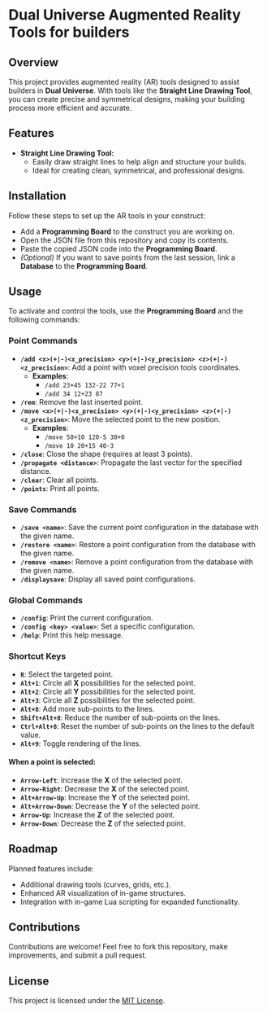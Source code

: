 # Dual Universe Augmented Reality Tools for builders

## Overview  
This project provides augmented reality (AR) tools designed to assist builders in **Dual Universe**. With tools like the **Straight Line Drawing Tool**, you can create precise and symmetrical designs, making your building process more efficient and accurate.  

## Features  
- **Straight Line Drawing Tool:**  
  - Easily draw straight lines to help align and structure your builds.  
  - Ideal for creating clean, symmetrical, and professional designs.  


## Installation  
Follow these steps to set up the AR tools in your construct:  

- Add a **Programming Board** to the construct you are working on.
- Open the JSON file from this repository and copy its contents.
- Paste the copied JSON code into the **Programming Board**.
- *(Optional)* If you want to save points from the last session, link a **Database** to the **Programming Board**.  

## Usage  
To activate and control the tools, use the **Programming Board** and the following commands:  

### Point Commands  
- **`/add <x>(+|-)<x_precision> <y>(+|-)<y_precision> <z>(+|-)<z_precision>`**: Add a point with voxel precision tools coordinates.  
  - **Examples**:  
    - `/add 23+45 132-22 77+1`  
    - `/add 34 12+23 87`  
- **`/rem`**: Remove the last inserted point.  
- **`/move <x>(+|-)<x_precision> <y>(+|-)<y_precision> <z>(+|-)<z_precision>`**: Move the selected point to the new position.  
  - **Examples**:  
    - `/move 50+10 120-5 30+0`  
    - `/move 10 20+15 40-3`  
- **`/close`**: Close the shape (requires at least 3 points).  
- **`/propagate <distance>`**: Propagate the last vector for the specified distance.  
- **`/clear`**: Clear all points.  
- **`/points`**: Print all points.  

### Save Commands  
- **`/save <name>`**: Save the current point configuration in the database with the given name.  
- **`/restore <name>`**: Restore a point configuration from the database with the given name.  
- **`/remove <name>`**: Remove a point configuration from the database with the given name.  
- **`/displaysave`**: Display all saved point configurations.  

### Global Commands  
- **`/config`**: Print the current configuration.  
- **`/config <key> <value>`**: Set a specific configuration.  
- **`/help`**: Print this help message.  

### Shortcut Keys  
- **`R`**: Select the targeted point.  
- **`Alt+1`**: Circle all **X** possibilities for the selected point.  
- **`Alt+2`**: Circle all **Y** possibilities for the selected point.  
- **`Alt+3`**: Circle all **Z** possibilities for the selected point.  
- **`Alt+8`**: Add more sub-points to the lines.  
- **`Shift+Alt+8`**: Reduce the number of sub-points on the lines.  
- **`Ctrl+Alt+8`**: Reset the number of sub-points on the lines to the default value.  
- **`Alt+9`**: Toggle rendering of the lines.  

#### When a point is selected:  
- **`Arrow-Left`**: Increase the **X** of the selected point.  
- **`Arrow-Right`**: Decrease the **X** of the selected point.  
- **`Alt+Arrow-Up`**: Increase the **Y** of the selected point.  
- **`Alt+Arrow-Down`**: Decrease the **Y** of the selected point.  
- **`Arrow-Up`**: Increase the **Z** of the selected point.  
- **`Arrow-Down`**: Decrease the **Z** of the selected point.  

## Roadmap  
Planned features include:  
- Additional drawing tools (curves, grids, etc.).  
- Enhanced AR visualization of in-game structures.  
- Integration with in-game Lua scripting for expanded functionality.  

## Contributions  
Contributions are welcome! Feel free to fork this repository, make improvements, and submit a pull request.  

## License  
This project is licensed under the [MIT License](LICENSE).  
